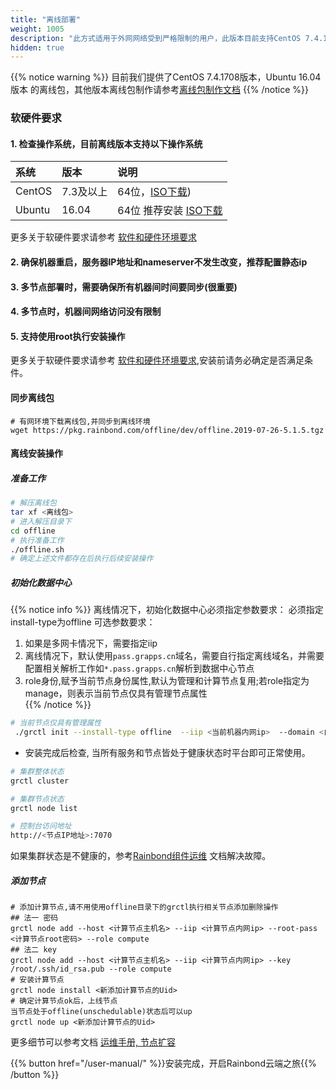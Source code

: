 ```yaml
---
title: "离线部署"
weight: 1005
description: "此方式适用于外网网络受到严格限制的用户，此版本目前支持CentOS 7.4.1708系统，Ubuntu 16.04 系统"
hidden: true
---
```


{{% notice warning %}}
目前我们提供了CentOS 7.4.1708版本，Ubuntu 16.04版本 的离线包，其他版本离线包制作请参考[离线包制作文档](/user-operations/op-guide/offline-package/)
{{% /notice %}}

### 软硬件要求

#### 1. 检查操作系统，目前离线版本支持以下操作系统

| 系统     | 版本         | 说明                     |
| :------- | :----------- | :----------------------- |
| CentOS   | 7.3及以上      | 64位，[ISO下载](http://rainbond-pkg.oss-cn-shanghai.aliyuncs.com/offline/dev/offline.2019-07-26-5.1.5.tgz)) |
| Ubuntu   | 16.04        | 64位  推荐安装   [ISO下载](https://goodrain-pkg.oss-cn-shanghai.aliyuncs.com/system/CentOS/ubuntu-16.04.6-server-amd64.iso)          |

更多关于软硬件要求请参考 [软件和硬件环境要求](/user-operations/op-guide/recommendation/)  
#### 2. 确保机器重启，服务器IP地址和nameserver不发生改变，推荐配置静态ip  
#### 3. 多节点部署时，需要确保所有机器间时间要同步(很重要)  
#### 4. 多节点时，机器间网络访问没有限制  
#### 5. 支持使用root执行安装操作  


更多关于软硬件要求请参考 [软件和硬件环境要求](/user-operations/op-guide/recommendation/),安装前请务必确定是否满足条件。

#### 同步离线包

```
# 有网环境下载离线包,并同步到离线环境
wget https://pkg.rainbond.com/offline/dev/offline.2019-07-26-5.1.5.tgz

```


#### 离线安装操作

##### 准备工作
```bash
# 解压离线包
tar xf <离线包>
# 进入解压目录下
cd offline
# 执行准备工作
./offline.sh
# 确定上述文件都存在后执行后续安装操作
```

##### 初始化数据中心

{{% notice info %}}
离线情况下，初始化数据中心必须指定参数要求： 必须指定install-type为offline 可选参数要求：  
1. 如果是多网卡情况下，需要指定iip  
2. 离线情况下，默认使用`pass.grapps.cn`域名，需要自行指定离线域名，并需要配置相关解析工作如`*.pass.grapps.cn`解析到数据中心节点  
3. role身份,赋予当前节点身份属性,默认为管理和计算节点复用;若role指定为manage，则表示当前节点仅具有管理节点属性  
{{% /notice %}}

```bash
# 当前节点仅具有管理属性
 ./grctl init --install-type offline  --iip <当前机器内网ip>  --domain <自定义域名> [--role manage]
```

* 安装完成后检查, 当所有服务和节点皆处于健康状态时平台即可正常使用。

```bash
# 集群整体状态
grctl cluster

# 集群节点状态
grctl node list

# 控制台访问地址
http://<节点IP地址>:7070
```
如果集群状态是不健康的，参考[Rainbond组件运维](/user-operations/management/component-op/) 文档解决故障。

##### 添加节点

```
# 添加计算节点,请不用使用offline目录下的grctl执行相关节点添加删除操作
## 法一 密码
grctl node add --host <计算节点主机名> --iip <计算节点内网ip> --root-pass <计算节点root密码> --role compute
## 法二 key
grctl node add --host <计算节点主机名> --iip <计算节点内网ip> --key /root/.ssh/id_rsa.pub --role compute
# 安装计算节点
grctl node install <新添加计算节点的Uid>
# 确定计算节点ok后，上线节点
当节点处于offline(unschedulable)状态后可以up
grctl node up <新添加计算节点的Uid>
```

更多细节可以参考文档 [运维手册, 节点扩容](/user-operations/management/node/#添加节点) 

{{% button href="/user-manual/" %}}安装完成，开启Rainbond云端之旅{{% /button %}}


